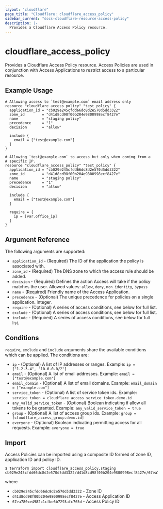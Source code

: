 ```yaml
---
layout: "cloudflare"
page_title: "Cloudflare: cloudflare_access_policy"
sidebar_current: "docs-cloudflare-resource-access-policy"
description: |-
  Provides a Cloudflare Access Policy resource.
---
```


# cloudflare_access_policy

Provides a Cloudflare Access Policy resource. Access Policies are used
in conjunction with Access Applications to restrict access to a
particular resource.

## Example Usage

```hcl
# Allowing access to `test@example.com` email address only
resource "cloudflare_access_policy" "test_policy" {
  application_id = "cb029e245cfdd66dc8d2e570d5dd3322"
  zone_id        = "d41d8cd98f00b204e9800998ecf8427e"
  name           = "staging policy"
  precedence     = "1"
  decision       = "allow"

  include {
    email = ["test@example.com"]
  }
}

# Allowing `test@example.com` to access but only when coming from a
# specific IP.
resource "cloudflare_access_policy" "test_policy" {
  application_id = "cb029e245cfdd66dc8d2e570d5dd3322"
  zone_id        = "d41d8cd98f00b204e9800998ecf8427e"
  name           = "staging policy"
  precedence     = "1"
  decision       = "allow"

  include {
    email = ["test@example.com"]
  }

  require = {
    ip = [var.office_ip]
  }
}
```

## Argument Reference

The following arguments are supported:

* `application_id` - (Required) The ID of the application the policy is
  associated with.
* `zone_id` - (Required) The DNS zone to which the access rule should be
  added.
* `decision` - (Required) Defines the action Access will take if the policy matches the user.
  Allowed values: `allow`, `deny`, `non_identity`, `bypass`
* `name` - (Required) Friendly name of the Access Application.
* `precedence` - (Optional) The unique precedence for policies on a single application. Integer.
* `require` - (Optional) A series of access conditions, see below for
  full list.
* `exclude` - (Optional) A series of access conditions, see below for
  full list.
* `include` - (Required) A series of access conditions, see below for
  full list.

## Conditions

`require`, `exclude` and `include` arguments share the available
conditions which can be applied. The conditions are:

* `ip` - (Optional) A list of IP addresses or ranges. Example:
  `ip = ["1.2.3.4", "10.0.0.0/2"]`
* `email` - (Optional) A list of email addresses. Example:
  `email = ["test@example.com"]`
* `email_domain` - (Optional) A list of email domains. Example:
  `email_domain = ["example.com"]`
* `service_token` - (Optional) A list of service token ids. Example:
  `service_token = cloudflare_access_service_token.demo.id`
* `any_valid_service_token` - (Optional) Boolean indicating if allow
  all tokens to be granted. Example: `any_valid_service_token = true`
* `group` - (Optional) A list of access group ids. Example:
  `group = [cloudflare_access_group.demo.id]`
* `everyone` - (Optional) Boolean indicating permitting access for all
  requests. Example: `everyone = true`


## Import

Access Policies can be imported using a composite ID formed of zone
ID, application ID and policy ID.

```
$ terraform import cloudflare_access_policy.staging cb029e245cfdd66dc8d2e570d5dd3322/d41d8cd98f00b204e9800998ecf8427e/67ea780ce4982c1cfbe6b7293afc765d
```

where

* `cb029e245cfdd66dc8d2e570d5dd3322` - Zone ID
* `d41d8cd98f00b204e9800998ecf8427e` - Access Application ID
* `67ea780ce4982c1cfbe6b7293afc765d` - Access Policy ID
